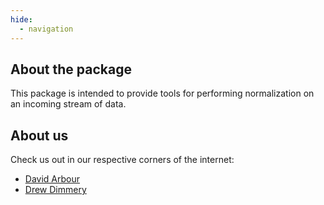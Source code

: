 ```yaml
---
hide:
  - navigation
---
```


## About the package

This package is intended to provide tools for performing normalization on an incoming stream of data.

## About us

Check us out in our respective corners of the internet:

- [David Arbour](https://darbour.github.io/)
- [Drew Dimmery](http://ddimmery.com)
